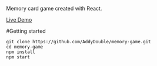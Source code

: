 Memory card game created with React.

[Live Demo](https://addydouble.github.io/memory-game/)


#Getting started
```
git clone https://github.com/AddyDouble/memory-game.git
cd memory-game
npm install
npm start
```
